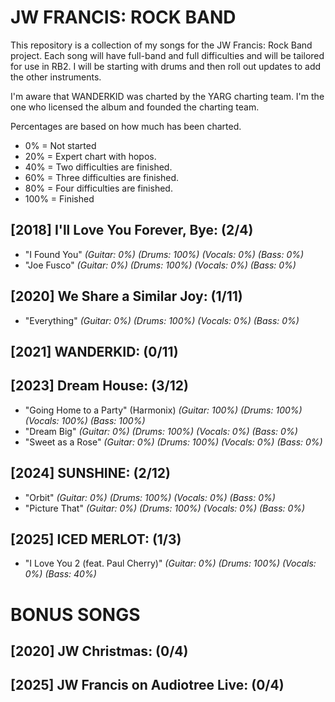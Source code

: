 # JW FRANCIS: ROCK BAND

This repository is a collection of my songs for the JW Francis: Rock Band project.
Each song will have full-band and full difficulties and will be tailored for use in RB2.
I will be starting with drums and then roll out updates to add the other instruments.

I'm aware that WANDERKID was charted by the YARG charting team. I'm the one who licensed the album and founded the charting team. 

Percentages are based on how much has been charted.
* 0% = Not started
* 20% = Expert chart with hopos.
* 40% = Two difficulties are finished.
* 60% = Three difficulties are finished.
* 80% = Four difficulties are finished.
* 100% = Finished

## [2018] I'll Love You Forever, Bye: (2/4)
* "I Found You"                             *(Guitar: 0%) (Drums: 100%) (Vocals: 0%) (Bass: 0%)*
* "Joe Fusco"                               *(Guitar: 0%) (Drums: 100%) (Vocals: 0%) (Bass: 0%)*
## [2020] We Share a Similar Joy: (1/11)
* "Everything"                              *(Guitar: 0%) (Drums: 100%) (Vocals: 0%) (Bass: 0%)*
## [2021] WANDERKID: (0/11)
## [2023] Dream House: (3/12)
* "Going Home to a Party" (Harmonix)        *(Guitar: 100%) (Drums: 100%) (Vocals: 100%) (Bass: 100%)*
* "Dream Big"                               *(Guitar: 0%) (Drums: 100%) (Vocals: 0%) (Bass: 0%)*
* "Sweet as a Rose"                         *(Guitar: 0%) (Drums: 100%) (Vocals: 0%) (Bass: 0%)*
## [2024] SUNSHINE: (2/12)
* "Orbit"                                   *(Guitar: 0%) (Drums: 100%) (Vocals: 0%) (Bass: 0%)*
* "Picture That"                            *(Guitar: 0%) (Drums: 100%) (Vocals: 0%) (Bass: 0%)*
## [2025] ICED MERLOT: (1/3)
* "I Love You 2 (feat. Paul Cherry)"        *(Guitar: 0%) (Drums: 100%) (Vocals: 0%) (Bass: 40%)*
# BONUS SONGS
## [2020] JW Christmas: (0/4)
## [2025] JW Francis on Audiotree Live: (0/4)
